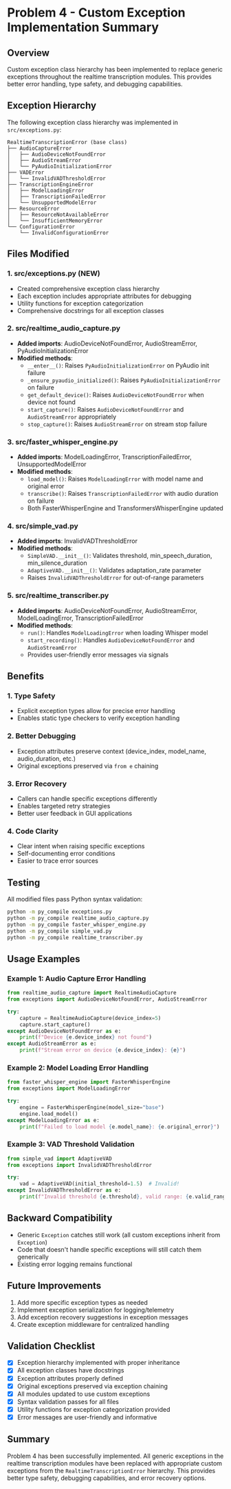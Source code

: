 # Problem 4 - Custom Exception Implementation Summary

## Overview

Custom exception class hierarchy has been implemented to replace generic exceptions throughout the realtime transcription modules. This provides better error handling, type safety, and debugging capabilities.

## Exception Hierarchy

The following exception class hierarchy was implemented in `src/exceptions.py`:

```
RealtimeTranscriptionError (base class)
├── AudioCaptureError
│   ├── AudioDeviceNotFoundError
│   ├── AudioStreamError
│   └── PyAudioInitializationError
├── VADError
│   └── InvalidVADThresholdError
├── TranscriptionEngineError
│   ├── ModelLoadingError
│   ├── TranscriptionFailedError
│   └── UnsupportedModelError
├── ResourceError
│   ├── ResourceNotAvailableError
│   └── InsufficientMemoryError
└── ConfigurationError
    └── InvalidConfigurationError
```

## Files Modified

### 1. src/exceptions.py (NEW)
- Created comprehensive exception class hierarchy
- Each exception includes appropriate attributes for debugging
- Utility functions for exception categorization
- Comprehensive docstrings for all exception classes

### 2. src/realtime_audio_capture.py
- **Added imports**: AudioDeviceNotFoundError, AudioStreamError, PyAudioInitializationError
- **Modified methods**:
  - `__enter__()`: Raises `PyAudioInitializationError` on PyAudio init failure
  - `_ensure_pyaudio_initialized()`: Raises `PyAudioInitializationError` on failure
  - `get_default_device()`: Raises `AudioDeviceNotFoundError` when device not found
  - `start_capture()`: Raises `AudioDeviceNotFoundError` and `AudioStreamError` appropriately
  - `stop_capture()`: Raises `AudioStreamError` on stream stop failure

### 3. src/faster_whisper_engine.py
- **Added imports**: ModelLoadingError, TranscriptionFailedError, UnsupportedModelError
- **Modified methods**:
  - `load_model()`: Raises `ModelLoadingError` with model name and original error
  - `transcribe()`: Raises `TranscriptionFailedError` with audio duration on failure
  - Both FasterWhisperEngine and TransformersWhisperEngine updated

### 4. src/simple_vad.py
- **Added imports**: InvalidVADThresholdError
- **Modified methods**:
  - `SimpleVAD.__init__()`: Validates threshold, min_speech_duration, min_silence_duration
  - `AdaptiveVAD.__init__()`: Validates adaptation_rate parameter
  - Raises `InvalidVADThresholdError` for out-of-range parameters

### 5. src/realtime_transcriber.py
- **Added imports**: AudioDeviceNotFoundError, AudioStreamError, ModelLoadingError, TranscriptionFailedError
- **Modified methods**:
  - `run()`: Handles `ModelLoadingError` when loading Whisper model
  - `start_recording()`: Handles `AudioDeviceNotFoundError` and `AudioStreamError`
  - Provides user-friendly error messages via signals

## Benefits

### 1. Type Safety
- Explicit exception types allow for precise error handling
- Enables static type checkers to verify exception handling

### 2. Better Debugging
- Exception attributes preserve context (device_index, model_name, audio_duration, etc.)
- Original exceptions preserved via `from e` chaining

### 3. Error Recovery
- Callers can handle specific exceptions differently
- Enables targeted retry strategies
- Better user feedback in GUI applications

### 4. Code Clarity
- Clear intent when raising specific exceptions
- Self-documenting error conditions
- Easier to trace error sources

## Testing

All modified files pass Python syntax validation:
```bash
python -m py_compile exceptions.py
python -m py_compile realtime_audio_capture.py
python -m py_compile faster_whisper_engine.py
python -m py_compile simple_vad.py
python -m py_compile realtime_transcriber.py
```

## Usage Examples

### Example 1: Audio Capture Error Handling
```python
from realtime_audio_capture import RealtimeAudioCapture
from exceptions import AudioDeviceNotFoundError, AudioStreamError

try:
    capture = RealtimeAudioCapture(device_index=5)
    capture.start_capture()
except AudioDeviceNotFoundError as e:
    print(f"Device {e.device_index} not found")
except AudioStreamError as e:
    print(f"Stream error on device {e.device_index}: {e}")
```

### Example 2: Model Loading Error Handling
```python
from faster_whisper_engine import FasterWhisperEngine
from exceptions import ModelLoadingError

try:
    engine = FasterWhisperEngine(model_size="base")
    engine.load_model()
except ModelLoadingError as e:
    print(f"Failed to load model {e.model_name}: {e.original_error}")
```

### Example 3: VAD Threshold Validation
```python
from simple_vad import AdaptiveVAD
from exceptions import InvalidVADThresholdError

try:
    vad = AdaptiveVAD(initial_threshold=1.5)  # Invalid!
except InvalidVADThresholdError as e:
    print(f"Invalid threshold {e.threshold}, valid range: {e.valid_range}")
```

## Backward Compatibility

- Generic `Exception` catches still work (all custom exceptions inherit from `Exception`)
- Code that doesn't handle specific exceptions will still catch them generically
- Existing error logging remains functional

## Future Improvements

1. Add more specific exception types as needed
2. Implement exception serialization for logging/telemetry
3. Add exception recovery suggestions in exception messages
4. Create exception middleware for centralized handling

## Validation Checklist

- [x] Exception hierarchy implemented with proper inheritance
- [x] All exception classes have docstrings
- [x] Exception attributes properly defined
- [x] Original exceptions preserved via exception chaining
- [x] All modules updated to use custom exceptions
- [x] Syntax validation passes for all files
- [x] Utility functions for exception categorization provided
- [x] Error messages are user-friendly and informative

## Summary

Problem 4 has been successfully implemented. All generic exceptions in the realtime transcription modules have been replaced with appropriate custom exceptions from the `RealtimeTranscriptionError` hierarchy. This provides better type safety, debugging capabilities, and error recovery options.
